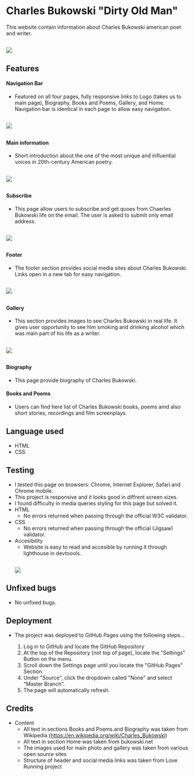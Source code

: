 # Charles Bukowski "Dirty Old Man"

This website contain information about Charles Bukowski american poet and writer.


<h2><img src="/workspace/charles_bukowski-writer/assets/images/AmIResp.png"><h2>

## Features

#### Navigation Bar

* Featured  on all four pages, fully responsive links to Logo (takes us to main page), Biography, Books and Poems, Gallery, and Home. Navigation bar is identical in each page to allow easy navigation.

<h2><img src="/workspace/charles_bukowski-writer/assets/images/nav_bar.png"><h2>

#### Main information
* Short introduction about the one of the most unique and influential voices in 20th-century American poetry.

<h2><img src="/workspace/charles_bukowski-writer/assets/images/main_info.png"><h2>

#### Subscribe
* This page allow users to subscribe and get quoes from Chaerles Bukowski life on the email. The user is asked to submit only email address.
<h2><img src="/workspace/charles_bukowski-writer/assets/images/subscribe.png"><h2>

#### Footer
* The footer section provides social media sites about Charles Bukowski. Links open in a new tab for easy navigation.
<h2><img src="/workspace/charles_bukowski-writer/assets/images/footer_links.png"><h2>

#### Gallery
* This section provides images to see Charles Bukowski in real life. It gives user opportunity to see him smoking and drinking alcohol which was main part of his life as a writer.
<h2><img src="/workspace/charles_bukowski-writer/assets/images/gallery.png"><h2>

#### Biography
* This page provide biography of Charles Bukowski.

#### Books and Poems
* Users can find here list of Charles Bukowski books, poems amd also short stories, recordings and film screenplays.

## Language used
* HTML
* CSS

## Testing
* I tested this page on browsers: Chrome, Internet Explorer, Safari and Chrome mobile.
* This project is responsive and it looks good in diffrent screen sizes.
* I found difficulty in media queries styling for this page but solved it.
* HTML
  - No errors returned when passing through the official W3C validator.
* CSS
  - No errors returned when passing through the official (Jigsaw) validator.
* Accesibility
  - Website is easy to read and accesible by running it through lighthouse in devtoools.
  <h2><img src="/workspace/charles_bukowski-writer/assets/images/lighthouse.png"><h2>

## Unfixed bugs
* No unfixed bugs.

## Deployment
* The project was deployed to GitHub Pages using the following steps...

   1. Log in to GitHub and locate the GitHub Repository
   2. At the top of the Repository (not top of page), locate the "Settings" Button on the menu.
   3. Scroll down the Settings page until you locate the "GitHub Pages" Section.
   4. Under "Source", click the dropdown called "None" and select "Master Branch".
   5. The page will automatically refresh.

## Credits

* Content
  - All text in sections Books and Poems and Biography was taken from Wikipedia (https://en.wikipedia.org/wiki/Charles_Bukowski)
  - All text in section Home was taken from bukowski.net
  - The images used for main photo and gallery was taken from various open source sites
  - Structure of header and social media links was taken from Love Running project











